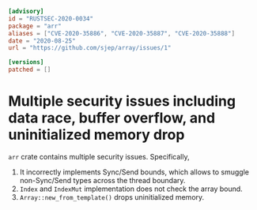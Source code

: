 ```toml
[advisory]
id = "RUSTSEC-2020-0034"
package = "arr"
aliases = ["CVE-2020-35886", "CVE-2020-35887", "CVE-2020-35888"]
date = "2020-08-25"
url = "https://github.com/sjep/array/issues/1"

[versions]
patched = []
```

# Multiple security issues including data race, buffer overflow, and uninitialized memory drop

`arr` crate contains multiple security issues. Specifically,

1. It incorrectly implements Sync/Send bounds, which allows to smuggle non-Sync/Send types across the thread boundary.
2. `Index` and `IndexMut` implementation does not check the array bound.
3. `Array::new_from_template()` drops uninitialized memory.
